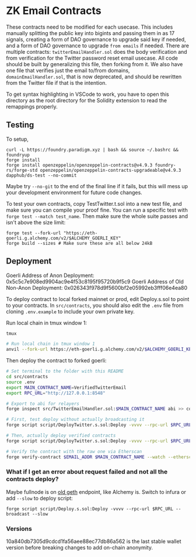 # ZK Email Contracts

These contracts need to be modified for each usecase. This includes manually splitting the public key into bigints and passing them in as 17 signals, creating a form of DAO governance to upgrade said key if needed, and a form of DAO governance to upgrade `from emails` if needed. There are multiple contracts: `twitterEmailHandler.sol` does the body verification and from verification for the Twitter password reset email usecase. All code should be built by generalizing this file, then forking from it. We also have one file that verifies just the email to/from domains, `domainEmailHandler.sol`, that is now deprecated, and should be rewritten from the Twitter file if that is the intention.

To get syntax highlighting in VSCode to work, you have to open this directory as the root directory for the Solidity extension to read the remappings properly.

## Testing

To setup,

```
curl -L https://foundry.paradigm.xyz | bash && source ~/.bashrc && foundryup
forge install
forge install openzeppelin/openzeppelin-contracts@v4.9.3 foundry-rs/forge-std openzeppelin/openzeppelin-contracts-upgradeable@v4.9.3 dapphub/ds-test --no-commit
```
Maybe try `--no-git` to the end of the final line if it fails, but this will mess up your development environment for future code changes.

To test your own contracts, copy TestTwitter.t.sol into a new test file, and make sure you can compile your proof fine. You can run a specific test with `forge test --match test_name`. Then make sure the whole suite passes and isn't above the size limit:

```
forge test --fork-url "https://eth-goerli.g.alchemy.com/v2/$ALCHEMY_GOERLI_KEY"
forge build --sizes # Make sure these are all below 24kB
```

## Deployment

Goerli Address of Anon Deployment: 0x5c5c7e908ed9904ac9e4f53c8195f95720b9f5c9
Goerli Address of Old Non-Anon Deployment: 0x026343f978d9f5600bf2e05992eb3fff06e4ea80

To deploy contract to local forked mainnet or prod, edit Deploy.s.sol to point to your contracts. In `src/contracts`, you should also edit the `.env` file from cloning `.env.example` to include your own private key.

Run local chain in tmux window 1:
```bash
tmux

# Run local chain in tmux window 1
anvil --fork-url https://eth-goerli.g.alchemy.com/v2/$ALCHEMY_GOERLI_KEY --port 8548
```

Then deploy the contract to forked goerli:
```bash
# Set terminal to the folder with this README
cd src/contracts
source .env
export MAIN_CONTRACT_NAME=VerifiedTwitterEmail
export RPC_URL="http://127.0.0.1:8548"

# Export to abi for relayers
forge inspect src/TwitterEmailHandler.sol:$MAIN_CONTRACT_NAME abi >> contract.abi

# First, test deploy without actually broadcasting it
forge script script/DeployTwitter.s.sol:Deploy -vvvv --rpc-url $RPC_URL

# Then, actually deploy verified contracts
forge script script/DeployTwitter.s.sol:Deploy -vvvv --rpc-url $RPC_URL --broadcast --slow --verify

# Verify the contract with the raw one via Etherscan
forge verify-contract $EMAIL_ADDR $MAIN_CONTRACT_NAME --watch --etherscan-api-key $GOERLI_ETHERSCAN_API_KEY
```

### What if I get an error about request failed and not all the contracts deploy?

Maybe fullnode is on [old geth](https://github.com/ethereum/go-ethereum/issues/26890) endpoint, like Alchemy is. Switch to infura or add `--slow` to deploy script:

```
forge script script/Deploy.s.sol:Deploy -vvvv --rpc-url $RPC_URL --broadcast --slow
```

### Versions

10a840db7305d9cdcd1fa56aee88ec77db86a562 is the last stable wallet version before breaking changes to add on-chain anonymity.
